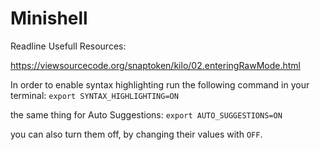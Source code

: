 # Minishell

Readline Usefull Resources:

https://viewsourcecode.org/snaptoken/kilo/02.enteringRawMode.html


In order to enable syntax highlighting run the following command in your terminal:
`export SYNTAX_HIGHLIGHTING=ON`

the same thing for Auto Suggestions:
`export AUTO_SUGGESTIONS=ON`

you can also turn them off, by changing their values with `OFF`.
